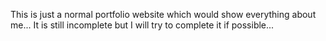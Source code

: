 This is just a normal portfolio website which would show everything about me... It is still incomplete but I will try to complete it if possible...
